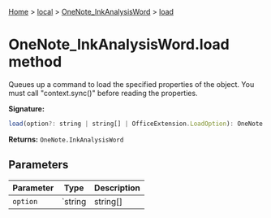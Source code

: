 [Home](./index) &gt; [local](local.md) &gt; [OneNote\_InkAnalysisWord](local.onenote_inkanalysisword.md) &gt; [load](local.onenote_inkanalysisword.load.md)

# OneNote\_InkAnalysisWord.load method

Queues up a command to load the specified properties of the object. You must call "context.sync()" before reading the properties.

**Signature:**
```javascript
load(option?: string | string[] | OfficeExtension.LoadOption): OneNote.InkAnalysisWord;
```
**Returns:** `OneNote.InkAnalysisWord`

## Parameters

|  Parameter | Type | Description |
|  --- | --- | --- |
|  `option` | `string | string[] | OfficeExtension.LoadOption` |  |


